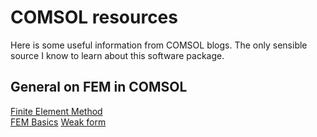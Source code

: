 # COMSOL resources
Here is some useful information from COMSOL blogs. The only sensible source I know to learn about this software package.

## General on FEM in COMSOL
[Finite Element Method](https://www.comsol.com/multiphysics/finite-element-method) <br/>
[FEM Basics](https://www.comsol.com/blogs/solving-linear-static-finite-element-models)
[Weak form](https://www.comsol.de/blogs/strength-weak-form/)

